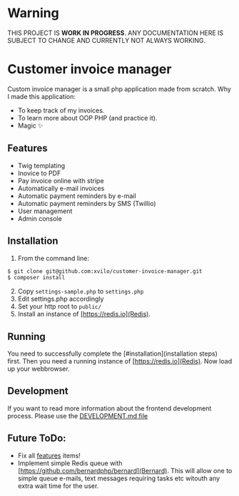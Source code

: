 # Warning
THIS PROJECT IS **WORK IN PROGRESS**. ANY DOCUMENTATION HERE IS SUBJECT TO CHANGE AND CURRENTLY NOT ALWAYS WORKING. 

# Customer invoice manager

Custom invoice manager is a small php application made from scratch. Why I made this application:

  - To keep track of my invoices.
  - To learn more about OOP PHP (and practice it).
  - Magic ✨

## Features

  - Twig templating
  - Inovice to PDF
  - Pay invoice online with stripe
  - Automatically e-mail invoices
  - Automatic payment reminders by e-mail
  - Automatic payment reminders by SMS (Twillio)
  - User management
  - Admin console

## Installation
1) From the command line:
```sh
$ git clone git@github.com:xvilo/customer-invoice-manager.git
$ composer install
```
2) Copy `settings-sample.php` to `settings.php`
3) Edit settings.php accordingly
4) Set your http root to `public/`
5) Install an instance of [https://redis.io](Redis).

## Running
You need to successfully complete the [#installation](installation steps) first. 
Then you need a running instance of [https://redis.io](Redis). 
Now load up your webbrowser.

## Development
If you want to read more information about the frontend development process. 
Please use the [DEVELOPMENT.md file](DEVELOPMENT.md)

## Future ToDo:
  - Fix all [features](#features) items!
  - Implement simple Redis queue with [https://github.com/bernardphp/bernard](Bernard). This will allow one to simple queue e-mails, text messages requiring tasks etc witouth any extra wait time for the user. 

